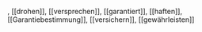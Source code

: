 , [[drohen]], [[versprechen]], [[garantiert]], [[haften]], [[Garantiebestimmung]], [[versichern]], [[gewährleisten]]